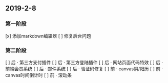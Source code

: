 ## 2019-2-8


### 第一阶段

[x] 添加markdown编辑器
[ ] 修复后台问题


### 第二阶段

[ ] 后 · 第三方支付插件
[ ] 后 · 第三方登陆插件
[ ] 后 · 网站页面代码特效
[ ] 后 · 前端会员系统
[ ] 后 · 邮件系统
[ ] 后 · 验证码修复
[ ] 前 · canvas阴/阳历
[ ] 前 · canvas时间倒计时
[ ] 前 · 滚动条

